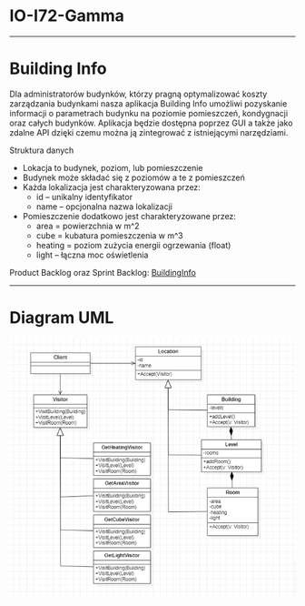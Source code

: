 # IO-I72-Gamma

---
# Building Info

Dla administratorów budynków, którzy pragną optymalizować koszty zarządzania budynkami  nasza aplikacja Building Info umożliwi pozyskanie informacji o parametrach budynku na poziomie pomieszczeń, kondygnacji oraz całych budynków. Aplikacja będzie dostępna poprzez GUI a także jako zdalne API dzięki czemu można ją zintegrować z istniejącymi narzędziami.

Struktura danych
* Lokacja to budynek, poziom, lub pomieszczenie
* Budynek może składać się z poziomów a te z pomieszczeń
* Każda lokalizacja jest charakteryzowana przez:
    * id – unikalny identyfikator
    * name – opcjonalna nazwa lokalizacji
* Pomieszczenie dodatkowo jest charakteryzowane przez:
   * area = powierzchnia w m^2
   * cube = kubatura pomieszczenia w m^3
   * heating = poziom zużycia energii ogrzewania (float)
   * light – łączna moc oświetlenia

Product Backlog oraz Sprint Backlog:
<a href="https://docs.google.com/spreadsheets/d/1ySsXC-K4nm57-Rw9HnSQgmPofAk3d2ofKPhk7Z_1uO4/edit?usp=sharing" target="_blank">BuildingInfo</a>

---
# Diagram UML
![Diagram UML](Diagram_UML/diagramUMLversion1Fixed.png)
